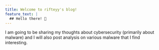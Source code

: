 ```yaml
---
title: Welcome to rifteyy's blog!
feature_text: |
  ## Hello there! 👋
---
```


I am going to be sharing my thoughts about cybersecurity (primarily about malware) and I will also post analysis on various malware that I find interesting.
